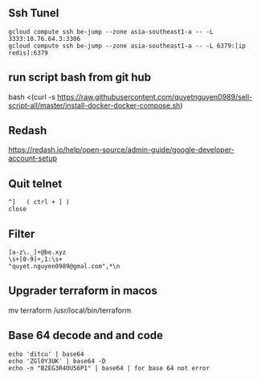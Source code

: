 ## Ssh Tunel
```
gcloud compute ssh be-jump --zone asia-southeast1-a -- -L 3333:10.76.64.3:3306
gcloud compute ssh be-jump --zone asia-southeast1-a -- -L 6379:[ip redis]:6379
```
## run script bash from git hub
bash <(curl -s https://raw.githubusercontent.com/quyetnguyen0989/sell-script-all/master/install-docker-docker-compose.sh)

## Redash
https://redash.io/help/open-source/admin-guide/google-developer-account-setup

## Quit telnet
```
^]   ( ctrl + ] )
close
```
## Filter

```
[a-z\._]+@be.xyz
\s+[0-9]+,1:\s+
"quyet.nguyen0989@gmal.com",*\n 
```
## Upgrader terraform in macos
mv terraform /usr/local/bin/terraform

## Base 64 decode and and code
```
echo 'ditcu' | base64
echo 'ZGl0Y3UK' | base64 -D
echo -n "B2EG3R4OU56P1" | base64 | for base 64 not error
```
